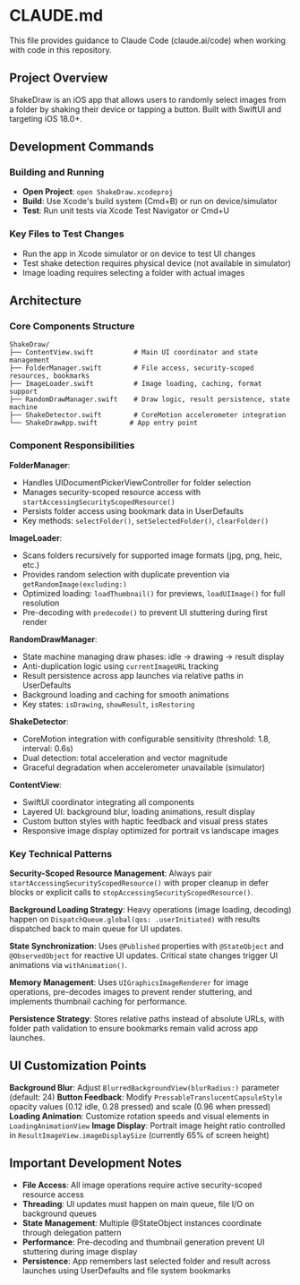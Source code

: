 # CLAUDE.md

This file provides guidance to Claude Code (claude.ai/code) when working with code in this repository.

## Project Overview

ShakeDraw is an iOS app that allows users to randomly select images from a folder by shaking their device or tapping a button. Built with SwiftUI and targeting iOS 18.0+.

## Development Commands

### Building and Running
- **Open Project**: `open ShakeDraw.xcodeproj`
- **Build**: Use Xcode's build system (Cmd+B) or run on device/simulator
- **Test**: Run unit tests via Xcode Test Navigator or Cmd+U

### Key Files to Test Changes
- Run the app in Xcode simulator or on device to test UI changes
- Test shake detection requires physical device (not available in simulator)
- Image loading requires selecting a folder with actual images

## Architecture

### Core Components Structure
```
ShakeDraw/
├── ContentView.swift          # Main UI coordinator and state management
├── FolderManager.swift        # File access, security-scoped resources, bookmarks
├── ImageLoader.swift          # Image loading, caching, format support
├── RandomDrawManager.swift    # Draw logic, result persistence, state machine
├── ShakeDetector.swift        # CoreMotion accelerometer integration
└── ShakeDrawApp.swift        # App entry point
```

### Component Responsibilities

**FolderManager**: 
- Handles UIDocumentPickerViewController for folder selection
- Manages security-scoped resource access with `startAccessingSecurityScopedResource()`
- Persists folder access using bookmark data in UserDefaults
- Key methods: `selectFolder()`, `setSelectedFolder()`, `clearFolder()`

**ImageLoader**:
- Scans folders recursively for supported image formats (jpg, png, heic, etc.)
- Provides random selection with duplicate prevention via `getRandomImage(excluding:)`
- Optimized loading: `loadThumbnail()` for previews, `loadUIImage()` for full resolution
- Pre-decoding with `predecode()` to prevent UI stuttering during first render

**RandomDrawManager**:
- State machine managing draw phases: idle → drawing → result display
- Anti-duplication logic using `currentImageURL` tracking
- Result persistence across app launches via relative paths in UserDefaults
- Background loading and caching for smooth animations
- Key states: `isDrawing`, `showResult`, `isRestoring`

**ShakeDetector**:
- CoreMotion integration with configurable sensitivity (threshold: 1.8, interval: 0.6s)
- Dual detection: total acceleration and vector magnitude
- Graceful degradation when accelerometer unavailable (simulator)

**ContentView**:
- SwiftUI coordinator integrating all components
- Layered UI: background blur, loading animations, result display
- Custom button styles with haptic feedback and visual press states
- Responsive image display optimized for portrait vs landscape images

### Key Technical Patterns

**Security-Scoped Resource Management**: Always pair `startAccessingSecurityScopedResource()` with proper cleanup in defer blocks or explicit calls to `stopAccessingSecurityScopedResource()`.

**Background Loading Strategy**: Heavy operations (image loading, decoding) happen on `DispatchQueue.global(qos: .userInitiated)` with results dispatched back to main queue for UI updates.

**State Synchronization**: Uses `@Published` properties with `@StateObject` and `@ObservedObject` for reactive UI updates. Critical state changes trigger UI animations via `withAnimation()`.

**Memory Management**: Uses `UIGraphicsImageRenderer` for image operations, pre-decodes images to prevent render stuttering, and implements thumbnail caching for performance.

**Persistence Strategy**: Stores relative paths instead of absolute URLs, with folder path validation to ensure bookmarks remain valid across app launches.

## UI Customization Points

**Background Blur**: Adjust `BlurredBackgroundView(blurRadius:)` parameter (default: 24)
**Button Feedback**: Modify `PressableTranslucentCapsuleStyle` opacity values (0.12 idle, 0.28 pressed) and scale (0.96 when pressed)
**Loading Animation**: Customize rotation speeds and visual elements in `LoadingAnimationView`
**Image Display**: Portrait image height ratio controlled in `ResultImageView.imageDisplaySize` (currently 65% of screen height)

## Important Development Notes

- **File Access**: All image operations require active security-scoped resource access
- **Threading**: UI updates must happen on main queue, file I/O on background queues
- **State Management**: Multiple @StateObject instances coordinate through delegation pattern
- **Performance**: Pre-decoding and thumbnail generation prevent UI stuttering during image display
- **Persistence**: App remembers last selected folder and result across launches using UserDefaults and file system bookmarks